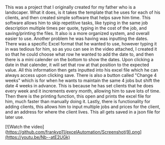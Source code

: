 This was a project that I originally created for my father who is a landscaper. What it does, is it takes the template that he uses for each of his clients, and then created simple software that helps save him time. This software allows him to skip repetitive tasks, like typing in the same job description multiple times per quote, typing in the cost of the job, and saving/printing the files. It also is a more organized system, and overall easier to use. Another problem he was having was inputting the dates. There was a specific Excel format that he wanted to use, however typing it in was tedious for him, so as you can see in the video attached, I created it so that he could choose what row he wanted to add the date to, and then there is a mini calender on the bottom to show the dates. Upon clicking a date in that calender, it will set that row at that position to the expected value. All this information then gets inputted into his excel file which he can always access upon clicking save. There is also a button called "Change 4 weeks" which is for when he wants to maintain the same 4 jobs but shift the date 4 weeks in advance. This is because he has set clients that he does every week and it increments every month, allowing him to save lots of time. Then there is the printing function, this open and prints the excel file for him, much faster than manually doing it. Lastly, there is functionality for adding clients, this allows him to input multiple jobs and prices for the client, and an address for where the client lives. This all gets saved in a json file for later use. 


[![Watch the video](https://github.com/frankvp11/excelAutomation/Screenshot(9).png](https://youtu.be/Nb--atE2UGk)


